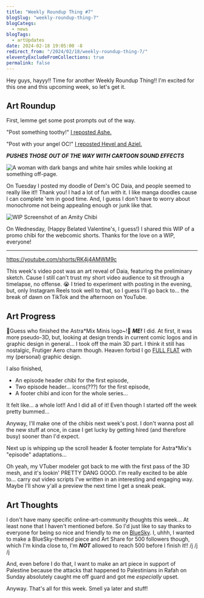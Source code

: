 ```yaml
---
title: "Weekly Roundup Thing #7"
blogSlug: "weekly-roundup-thing-7"
blogCategs:
  - news
blogTags:
  - artUpdates
date: 2024-02-18 19:05:00 -8
redirect_from: "/2024/02/18/weekly-roundup-thing-7/"
eleventyExcludeFromCollections: true
permalink: false
---
```

Hey guys, hayyy!! Time for another Weekly Roundup Thing!! I'm excited for this one and this upcoming week, so let's get it.

## Art Roundup

First, lemme get some post prompts out of the way.

"Post something toothy!" [I reposted Ashe.](https://bsky.app/profile/hikatamika.com/post/3klcmvkrn5x2y)

"Post with your angel OC!" [I reposted Hevel and Aziel.](https://bsky.app/profile/hikatamika.com/post/3klnje3b76227)

_*****PUSHES THOSE OUT OF THE WAY WITH CARTOON SOUND EFFECTS*****_

![A woman with dark bangs and white hair smiles while looking at something off-page.](D:\Users\hikad\Pictures\Art%20Posts\Gallery\2024\20240207_Daia_96-gwm.png)

On Tuesday I posted my doodle of Dem's OC Daia, and people seemed to really like it!! Thank you! I had a lot of fun with it. I like manga doodles cause I can complete 'em in good time. And, I guess I don't have to worry about monochrome not being appealing enough or junk like that.

![WIP Screenshot of an Amity Chibi](D:\Users\hikad\Pictures\Art%20Posts\SocMed%20Wips\2024\20240214_%202024-02-14-nightshade-intensity-LOW-V1.png)

On Wednesday, (Happy Belated Valentine's, I guess!) I shared this WIP of a promo chibi for the webcomic shorts. Thanks for the love on a WIP, everyone!

---

https://youtube.com/shorts/RK4j4AMWM9c

This week's video post was an art reveal of Daia, featuring the preliminary sketch. Cause I still can't trust my short video audience to sit through a timelapse, no offense. 😭 I tried to experiment with posting in the evening, but, only Instagram Reels took well to that, so I guess I'll go back to… the break of dawn on TikTok and the afternoon on YouTube.

## Art Progress

💅Guess who finished the Astra*Mix Minis logo~!💅 _**ME!**_ I did. At first, it was more pseudo-3D, but, looking at design trends in current comic logos and in graphic design in general… I took off the main 3D part. I think it still has nostalgic, Frutiger Aero charm though. Heaven forbid I go [FULL FLAT](https://www.youtube.com/watch?v=jAaxVuz0uKk) with my (personal) graphic design.

I also finished,

- An episode header chibi for the first episode,
- Two episode header… icons(???) for the first episode,
- A footer chibi and icon for the whole series…

It felt like… a whole lot!! And I did all of it! Even though I started off the week pretty bummed…

Anyway, I'll make one of the chibis next week's post. I don't wanna post all the new stuff at once, in case I get lucky by getting hired (and therefore busy) sooner than I'd expect.

Next up is whipping up the scroll header & footer template for Astra*Mix's "episode" adaptations…

Oh yeah, my VTuber modeler got back to me with the first pass of the 3D mesh, and it's lookin' PRETTY DANG GOOD. I'm really excited to be able to… carry out video scripts I've written in an interesting and engaging way. Maybe I'll show y'all a preview the next time I get a sneak peak.

## Art Thoughts

I don't have many specific online-art-community thoughts this week… At least none that I haven't mentioned before. So I'd just like to say thanks to everyone for being so nice and friendly to me on [BlueSky](https://bsky.app/profile/hikatamika.com). I, uhhh, I wanted to make a BlueSky-themed piece and Art Share for 500 followers though, which I'm kinda close to, I'm _**NOT**_ allowed to reach 500 before I finish it!! /j /j /j

And, even before I do that, I want to make an art piece in support of Palestine because the attacks that happened to Palestinians in Rafah on Sunday absolutely caught me off guard and got me _especially_ upset.

Anyway. That's all for this week. Smell ya later and stuff!